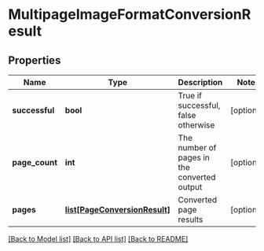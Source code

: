 # MultipageImageFormatConversionResult

## Properties
Name | Type | Description | Notes
------------ | ------------- | ------------- | -------------
**successful** | **bool** | True if successful, false otherwise | [optional] 
**page_count** | **int** | The number of pages in the converted output | [optional] 
**pages** | [**list[PageConversionResult]**](PageConversionResult.md) | Converted page results | [optional] 

[[Back to Model list]](../README.md#documentation-for-models) [[Back to API list]](../README.md#documentation-for-api-endpoints) [[Back to README]](../README.md)


